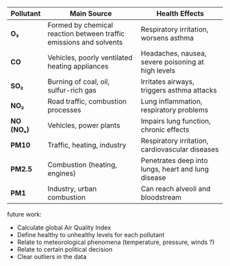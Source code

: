 | Pollutant     | Main Source | Health Effects |
|---------------|-------------|----------------|
| **O₃**        | Formed by chemical reaction between traffic emissions and solvents | Respiratory irritation, worsens asthma |
| **CO**        | Vehicles, poorly ventilated heating appliances | Headaches, nausea, severe poisoning at high levels |
| **SO₂**       | Burning of coal, oil, sulfur-rich gas | Irritates airways, triggers asthma attacks |
| **NO₂**       | Road traffic, combustion processes | Lung inflammation, respiratory problems |
| **NO (NOₓ)**  | Vehicles, power plants | Impairs lung function, chronic effects |
| **PM10**      | Traffic, heating, industry | Respiratory irritation, cardiovascular diseases |
| **PM2.5**     | Combustion (heating, engines) | Penetrates deep into lungs, heart and lung disease |
| **PM1**       | Industry, urban combustion | Can reach alveoli and bloodstream |


future work:
- Calculate global Air Quality Index
- Define healthy to unhealthy levels for each pollutant
- Relate to meteorological phenomena (temperature, pressure, winds ?)
- Relate to certain political decision
- Clear outliers in the data
